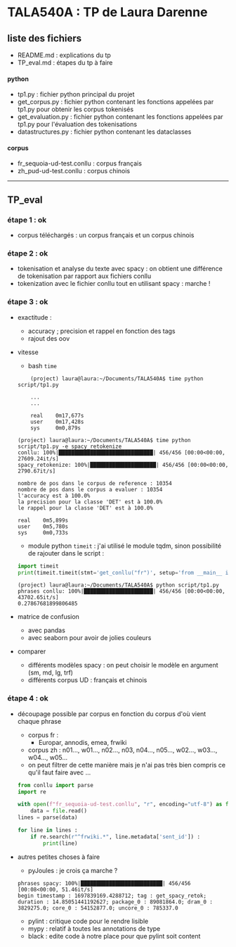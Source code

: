 # TALA540A : TP de Laura Darenne

## liste des fichiers
- README.md : explications du tp
- TP_eval.md : étapes du tp à faire

#### python
- tp1.py : fichier python principal du projet
- get_corpus.py : fichier python contenant les fonctions appelées par tp1.py pour obtenir les corpus tokenisés
- get_evaluation.py : fichier python contenant les fonctions appelées par tp1.py pour l'évaluation des tokenisations
- datastructures.py : fichier python contenant les dataclasses 

#### corpus
- fr_sequoia-ud-test.conllu : corpus français
- zh_pud-ud-test.conllu : corpus chinois

---

## TP_eval

### étape 1 : ok
- corpus téléchargés : un corpus français et un corpus chinois

### étape 2 : ok
- tokenisation et analyse du texte avec spacy : on obtient une différence de tokenisation par rapport aux fichiers conllu
- tokenization avec le fichier conllu tout en utilisant spacy : marche !

### étape 3 : ok

- exactitude :
    - accuracy ; precision et rappel en fonction des tags
    - rajout des oov

- vitesse
    - bash `time`
    ``` shell
        (project) laura@laura:~/Documents/TALA540A$ time python script/tp1.py
        
        ...
        ...

        real    0m17,677s
        user    0m17,428s
        sys     0m0,879s

    ```
    ```shell
    (project) laura@laura:~/Documents/TALA540A$ time python script/tp1.py -e spacy_retokenize
    conllu: 100%|██████████████████████████████| 456/456 [00:00<00:00, 27609.24it/s]
    spacy_retokenize: 100%|█████████████████████| 456/456 [00:00<00:00, 2790.67it/s]

    nombre de pos dans le corpus de reference : 10354
    nombre de pos dans le corpus a evaluer : 10354
    l'accuracy est à 100.0%
    la precision pour la classe 'DET' est à 100.0%
    le rappel pour la classe 'DET' est à 100.0%

    real    0m5,899s
    user    0m5,780s
    sys     0m0,733s
    ```
    - module python `timeit` : j'ai utilisé le module tqdm, sinon possibilité de rajouter dans le script :
    ```python
    import timeit
    print(timeit.timeit(stmt='get_conllu("fr")', setup='from __main__ import get_conllu', number=1))
    ```
    ```shell
    (project) laura@laura:~/Documents/TALA540A$ python script/tp1.py 
    phrases conllu: 100%|██████████████████████| 456/456 [00:00<00:00, 43702.65it/s]
    0.27867681899806485
    ```

- matrice de confusion
    - avec pandas
    - avec seaborn pour avoir de jolies couleurs

- comparer
    - différents modèles spacy : on peut choisir le modèle en argument (sm, md, lg, trf)
    - différents corpus UD : français et chinois

### étape 4 : ok
- découpage possible par corpus en fonction du corpus d'où vient chaque phrase
    - corpus fr :
        - Europar, annodis, emea, frwiki
    - corpus zh : n01..., w01..., n02..., n03, n04..., n05..., w02..., w03..., w04..., w05...
    - on peut filtrer de cette manière mais je n'ai pas très bien compris ce qu'il faut faire avec ...
    ```python
    from conllu import parse
    import re

    with open(f"fr_sequoia-ud-test.conllu", "r", encoding="utf-8") as file:
        data = file.read()
    lines = parse(data)

    for line in lines :
        if re.search(r"^frwiki.*", line.metadata['sent_id']) :
            print(line)
    ```

- autres petites choses à faire
    - pyJoules : je crois ça marche ?
    ```shell
    phrases spacy: 100%|██████████████████████████| 456/456 [00:08<00:00, 51.46it/s]
    begin timestamp : 1697839169.4288712; tag : get_spacy_retok; duration : 14.85051441192627; package_0 : 89081864.0; dram_0 : 3829275.0; core_0 : 54152877.0; uncore_0 : 785337.0
    ```
    - pylint : critique code pour le rendre lisible
    - mypy : relatif à toutes les annotations de type
    - black : edite code à notre place pour que pylint soit content